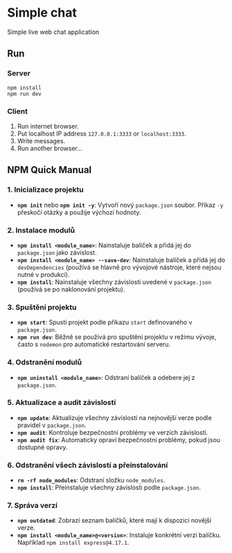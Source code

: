 # Simple chat

Simple live web chat application

## Run

### Server

```
npm install
npm run dev
```

### Client

1. Run internet browser.
2. Put localhost IP address `127.0.0.1:3333` or `localhost:3333`.
3. Write messages.
4. Run another browser...

## NPM Quick Manual

### 1. **Inicializace projektu**

- **`npm init`** nebo **`npm init -y`**: Vytvoří nový `package.json` soubor. Příkaz `-y` přeskočí otázky a použije výchozí hodnoty.

### 2. **Instalace modulů**

- **`npm install <module_name>`**: Nainstaluje balíček a přidá jej do `package.json` jako závislost.
- **`npm install <module_name> --save-dev`**: Nainstaluje balíček a přidá jej do `devDependencies` (používá se hlavně pro vývojové nástroje, které nejsou nutné v produkci).
- **`npm install`**: Nainstaluje všechny závislosti uvedené v `package.json` (používá se po naklonování projektu).

### 3. **Spuštění projektu**

- **`npm start`**: Spustí projekt podle příkazu `start` definovaného v `package.json`.
- **`npm run dev`**: Běžně se používá pro spuštění projektu v režimu vývoje, často s `nodemon` pro automatické restartování serveru.

### 4. **Odstranění modulů**

- **`npm uninstall <module_name>`**: Odstraní balíček a odebere jej z `package.json`.

### 5. **Aktualizace a audit závislostí**

- **`npm update`**: Aktualizuje všechny závislosti na nejnovější verze podle pravidel v `package.json`.
- **`npm audit`**: Kontroluje bezpečnostní problémy ve verzích závislostí.
- **`npm audit fix`**: Automaticky opraví bezpečnostní problémy, pokud jsou dostupné opravy.

### 6. **Odstranění všech závislostí a přeinstalování**

- **`rm -rf node_modules`**: Odstraní složku `node_modules`.
- **`npm install`**: Přeinstaluje všechny závislosti podle `package.json`.

### 7. **Správa verzí**

- **`npm outdated`**: Zobrazí seznam balíčků, které mají k dispozici novější verze.
- **`npm install <module_name>@<version>`**: Instaluje konkrétní verzi balíčku. Například `npm install express@4.17.1`.
